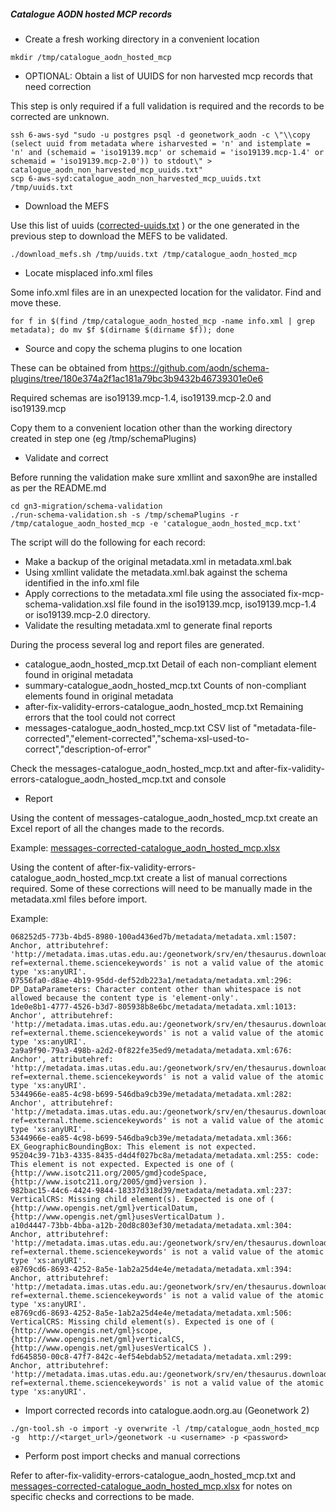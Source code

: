 ##### Catalogue AODN hosted MCP records

- Create a fresh working directory in a convenient location

```
mkdir /tmp/catalogue_aodn_hosted_mcp
```

- OPTIONAL: Obtain a list of UUIDS for non harvested mcp records that need correction

This step is only required if a full validation is required and the records to be corrected are unknown.

```
ssh 6-aws-syd "sudo -u postgres psql -d geonetwork_aodn -c \"\\copy (select uuid from metadata where isharvested = 'n' and istemplate = 'n' and (schemaid = 'iso19139.mcp' or schemaid = 'iso19139.mcp-1.4' or schemaid = 'iso19139.mcp-2.0')) to stdout\" > catalogue_aodn_non_harvested_mcp_uuids.txt"
scp 6-aws-syd:catalogue_aodn_non_harvested_mcp_uuids.txt /tmp/uuids.txt
```

- Download the MEFS

Use this list of uuids ([corrected-uuids.txt](https://github.com/aodn/utilities/files/6951934/corrected-uuids.txt)
) or the one generated in the previous step to download the MEFS to be validated.

```
./download_mefs.sh /tmp/uuids.txt /tmp/catalogue_aodn_hosted_mcp
```

- Locate misplaced info.xml files

Some info.xml files are in an unexpected location for the validator.  Find and move these.

```
for f in $(find /tmp/catalogue_aodn_hosted_mcp -name info.xml | grep metadata); do mv $f $(dirname $(dirname $f)); done
```

- Source and copy the schema plugins to one location

These can be obtained from https://github.com/aodn/schema-plugins/tree/180e374a2f1ac181a79bc3b9432b46739301e0e6

Required schemas are iso19139.mcp-1.4, iso19139.mcp-2.0 and iso19139.mcp

Copy them to a convenient location other than the working directory created in step one (eg /tmp/schemaPlugins)

- Validate and correct

Before running the validation make sure xmllint and saxon9he are installed as per the README.md

```
cd gn3-migration/schema-validation
./run-schema-validation.sh -s /tmp/schemaPlugins -r /tmp/catalogue_aodn_hosted_mcp -e 'catalogue_aodn_hosted_mcp.txt'
```

The script will do the following for each record:
- Make a backup of the original metadata.xml in metadata.xml.bak
- Using xmllint validate the metadata.xml.bak against the schema identified in the info.xml file
- Apply corrections to the metadata.xml file using the associated fix-mcp-schema-validation.xsl file found in the iso19139.mcp, iso19139.mcp-1.4 or iso19139.mcp-2.0 directory.
- Validate the resulting metadata.xml to generate final reports

During the process several log and report files are generated.
- catalogue_aodn_hosted_mcp.txt                            Detail of each non-compliant element found in original metadata
- summary-catalogue_aodn_hosted_mcp.txt                    Counts of non-compliant elements found in original metadata
- after-fix-validity-errors-catalogue_aodn_hosted_mcp.txt  Remaining errors that the tool could not correct
- messages-catalogue_aodn_hosted_mcp.txt                   CSV list of "metadata-file-corrected","element-corrected","schema-xsl-used-to-correct","description-of-error"

Check the messages-catalogue_aodn_hosted_mcp.txt and after-fix-validity-errors-catalogue_aodn_hosted_mcp.txt and console

- Report

Using the content of messages-catalogue_aodn_hosted_mcp.txt create an Excel report of all the changes made to the records.

Example: [messages-corrected-catalogue_aodn_hosted_mcp.xlsx](https://github.com/aodn/utilities/files/6952212/messages-corrected-catalogue_aodn_hosted_mcp.xlsx)

Using the content of after-fix-validity-errors-catalogue_aodn_hosted_mcp.txt create a list of manual corrections required. Some of these corrections will need to be manually made in the metadata.xml files before import.

Example:
```
068252d5-773b-4bd5-8980-100ad436ed7b/metadata/metadata.xml:1507: Anchor, attributehref: 'http://metadata.imas.utas.edu.au:/geonetwork/srv/en/thesaurus.download?ref=external.theme.sciencekeywords' is not a valid value of the atomic type 'xs:anyURI'.
07556fa0-d8ae-4b19-95dd-def52db223a1/metadata/metadata.xml:296: DP_DataParameters: Character content other than whitespace is not allowed because the content type is 'element-only'.
1de0e8b1-4777-4526-b3d7-805938b8e6bc/metadata/metadata.xml:1013: Anchor', attributehref: 'http://metadata.imas.utas.edu.au:/geonetwork/srv/en/thesaurus.download?ref=external.theme.sciencekeywords' is not a valid value of the atomic type 'xs:anyURI'.
2a9a9f90-79a3-498b-a2d2-0f822fe35ed9/metadata/metadata.xml:676: Anchor', attributehref: 'http://metadata.imas.utas.edu.au:/geonetwork/srv/en/thesaurus.download?ref=external.theme.sciencekeywords' is not a valid value of the atomic type 'xs:anyURI'.
5344966e-ea85-4c98-b699-546dba9cb39e/metadata/metadata.xml:282: Anchor', attributehref: 'http://metadata.imas.utas.edu.au:/geonetwork/srv/en/thesaurus.download?ref=external.theme.sciencekeywords' is not a valid value of the atomic type 'xs:anyURI'.
5344966e-ea85-4c98-b699-546dba9cb39e/metadata/metadata.xml:366: EX_GeographicBoundingBox: This element is not expected.
95204c39-71b3-4335-8435-d4d4f027bc8a/metadata/metadata.xml:255: code: This element is not expected. Expected is one of ( {http://www.isotc211.org/2005/gmd}codeSpace, {http://www.isotc211.org/2005/gmd}version ).
982bac15-44c6-4424-9844-18337d318d39/metadata/metadata.xml:237: VerticalCRS: Missing child element(s). Expected is one of ( {http://www.opengis.net/gml}verticalDatum, {http://www.opengis.net/gml}usesVerticalDatum ).
a10d4447-73bb-4bba-a12b-20d8c803ef30/metadata/metadata.xml:304: Anchor, attributehref: 'http://metadata.imas.utas.edu.au:/geonetwork/srv/en/thesaurus.download?ref=external.theme.sciencekeywords' is not a valid value of the atomic type 'xs:anyURI'.
e8769cd6-8693-4252-8a5e-1ab2a25d4e4e/metadata/metadata.xml:394: Anchor, attributehref: 'http://metadata.imas.utas.edu.au:/geonetwork/srv/en/thesaurus.download?ref=external.theme.sciencekeywords' is not a valid value of the atomic type 'xs:anyURI'.
e8769cd6-8693-4252-8a5e-1ab2a25d4e4e/metadata/metadata.xml:506: VerticalCRS: Missing child element(s). Expected is one of ( {http://www.opengis.net/gml}scope, {http://www.opengis.net/gml}verticalCS, {http://www.opengis.net/gml}usesVerticalCS ).
fd645850-00c8-47f7-842c-4ef54ebdab52/metadata/metadata.xml:299: Anchor, attributehref: 'http://metadata.imas.utas.edu.au:/geonetwork/srv/en/thesaurus.download?ref=external.theme.sciencekeywords' is not a valid value of the atomic type 'xs:anyURI'.
```

- Import corrected records into catalogue.aodn.org.au (Geonetwork 2)

```
./gn-tool.sh -o import -y overwrite -l /tmp/catalogue_aodn_hosted_mcp -g  http://<target_url>/geonetwork -u <username> -p <password>
```

- Perform post import checks and manual corrections

Refer to after-fix-validity-errors-catalogue_aodn_hosted_mcp.txt and [messages-corrected-catalogue_aodn_hosted_mcp.xlsx](https://github.com/aodn/utilities/files/6952212/messages-corrected-catalogue_aodn_hosted_mcp.xlsx) for notes on specific checks and corrections to be made.
